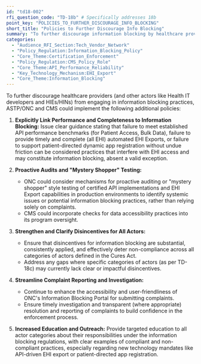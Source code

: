 ```yaml
---
id: "td18-002"
rfi_question_code: "TD-18b" # Specifically addresses 18b
point_key: "POLICIES_TO_FURTHER_DISCOURAGE_INFO_BLOCKING"
short_title: "Policies to Further Discourage Info Blocking"
summary: "To further discourage information blocking by healthcare providers (and other actors), ASTP/ONC and CMS could: explicitly link API and EHI Export performance/completeness failures to information blocking in guidance; conduct proactive audits or 'mystery shopper' testing of certified API implementations; strengthen and clarify disincentives for all categories of actors; and further streamline the complaint reporting and investigation process."
categories:
  - "Audience_RFI_Section:Tech_Vendor_Network"
  - "Policy_Regulation:Information_Blocking_Policy"
  - "Core_Theme:Certification_Enforcement"
  - "Policy_Regulation:CMS_Policy_Role"
  - "Core_Theme:API_Performance_Reliability"
  - "Key_Technology_Mechanism:EHI_Export"
  - "Core_Theme:Information_Blocking"
---
```

To further discourage healthcare providers (and other actors like Health IT developers and HIEs/HINs) from engaging in information blocking practices, ASTP/ONC and CMS could implement the following additional policies:

1.  **Explicitly Link Performance and Completeness to Information Blocking:** Issue clear guidance stating that failure to meet established API performance benchmarks (for Patient Access, Bulk Data), failure to provide timely and complete (all EHI) automated EHI Exports, or failure to support patient-directed dynamic app registration without undue friction can be considered practices that interfere with EHI access and may constitute information blocking, absent a valid exception.

2.  **Proactive Audits and "Mystery Shopper" Testing:**
    *   ONC could consider mechanisms for proactive auditing or "mystery shopper" style testing of certified API implementations and EHI Export capabilities in production environments to identify systemic issues or potential information blocking practices, rather than relying solely on complaints.
    *   CMS could incorporate checks for data accessibility practices into its program oversight.

3.  **Strengthen and Clarify Disincentives for All Actors:**
    *   Ensure that disincentives for information blocking are substantial, consistently applied, and effectively deter non-compliance across all categories of actors defined in the Cures Act.
    *   Address any gaps where specific categories of actors (as per TD-18c) may currently lack clear or impactful disincentives.

4.  **Streamline Complaint Reporting and Investigation:**
    *   Continue to enhance the accessibility and user-friendliness of ONC's Information Blocking Portal for submitting complaints.
    *   Ensure timely investigation and transparent (where appropriate) resolution and reporting of complaints to build confidence in the enforcement process.

5.  **Increased Education and Outreach:** Provide targeted education to all actor categories about their responsibilities under the information blocking regulations, with clear examples of compliant and non-compliant practices, especially regarding new technology mandates like API-driven EHI export or patient-directed app registration.
